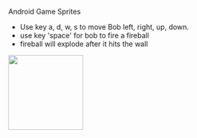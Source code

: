 Android Game Sprites
* Use key a, d, w, s to move Bob left, right, up, down.
* use key 'space' for bob to fire a fireball
* fireball will explode after it hits the wall


<img src="https://drive.google.com/uc?id=1ieEnynrfTklGhrFoOxelBwulXh_4QXMT" width="150">
